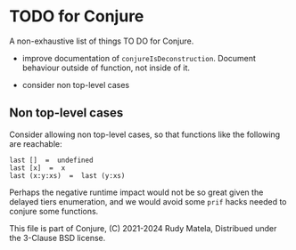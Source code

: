 TODO for Conjure
================

A non-exhaustive list of things TO DO for Conjure.

* improve documentation of `conjureIsDeconstruction`.
  Document behaviour outside of function, not inside of it.

* consider non top-level cases


## Non top-level cases

Consider allowing non top-level cases,
so that functions like the following are reachable:

	last []  =  undefined
	last [x]  =  x
	last (x:y:xs)  =  last (y:xs)

Perhaps the negative runtime impact would not be so great
given the delayed tiers enumeration,
and we would avoid some `prif` hacks
needed to conjure some functions.


This file is part of Conjure,
(C) 2021-2024 Rudy Matela,
Distribued under the 3-Clause BSD license.
